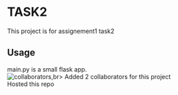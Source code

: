 # TASK2
This project is for assignement1 task2
## Usage
main.py is a small flask app.<br>
![collaborators](http://url/to/img.png),br>
Added 2 collaborators for this project<br>
Hosted this repo<br>
